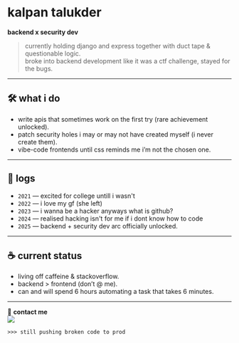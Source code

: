 # kalpan talukder  

**backend x security dev**  

> currently holding django and express together with duct tape & questionable logic.  
> broke into backend development like it was a ctf challenge, stayed for the bugs.  

---

## 🛠 what i do  
- write apis that sometimes work on the first try (rare achievement unlocked).  
- patch security holes i may or may not have created myself (i never create them).  
- vibe-code frontends until css reminds me i’m not the chosen one.

---

## 🧾 logs  
- `2021` — excited for college untill i wasn't
- `2022` — i love my gf (she left)
- `2023` — i wanna be a hacker anyways what is github?
- `2024` — realised hacking isn't for me if i dont know how to code
- `2025` — backend + security dev arc officially unlocked.  

---

## ☕ current status  
- living off caffeine & stackoverflow.  
- backend > frontend (don’t @ me).  
- can and will spend 6 hours automating a task that takes 6 minutes.  

---

📂 **contact me**  
<a href="https://www.linkedin.com/in/kalpan-talukder-3194a0309/"> 
  <img src="https://img.shields.io/badge/LinkedIn-0A66C2?style=flat&logo=linkedin&logoColor=white" />
</a>  

`>>> still pushing broken code to prod`  
